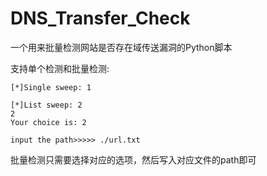 # DNS_Transfer_Check
一个用来批量检测网站是否存在域传送漏洞的Python脚本

支持单个检测和批量检测:

    [*]Single sweep: 1 
    
    [*]List sweep: 2
    2
    Your choice is: 2
    
    input the path>>>>> ./url.txt
批量检测只需要选择对应的选项，然后写入对应文件的path即可
